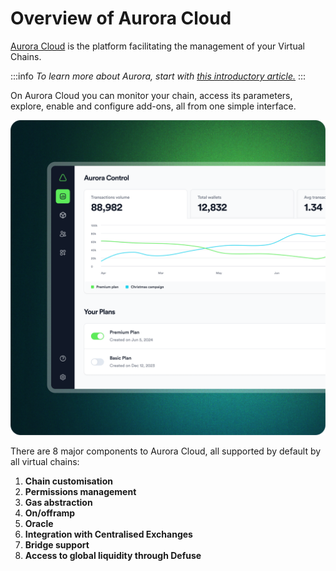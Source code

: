 # Overview of Aurora Cloud

[Aurora Cloud](https://auroracloud.dev/) is the platform facilitating the management of your Virtual Chains.

:::info
_To learn more about Aurora, start with_ [_this introductory article._](/aurora-cloud/welcome/introduction)
:::

On Aurora Cloud you can monitor your chain, access its parameters, explore, enable and configure add-ons, all from one simple interface.

![frame827_2](/img/.gitbook/assets/Frame_827_(2).png)

There are 8 major components to Aurora Cloud, all supported by default by all virtual chains:

1. **Chain customisation**
2. **Permissions management**
3. **Gas abstraction**
4. **On/offramp**
5. **Oracle**
6. **Integration with Centralised Exchanges**
7. **Bridge support**
8. **Access to global liquidity through Defuse**
